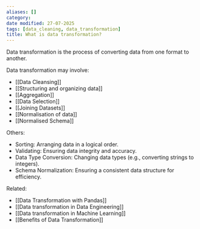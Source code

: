 ```yaml
---
aliases: []
category:
date modified: 27-07-2025
tags: [data_cleaning, data_transformation]
title: What is data transformation?
---
```

Data transformation is the process of converting data from one format to another. 

Data transformation may involve:  
- [[Data Cleansing]]
- [[Structuring and organizing data]]
- [[Aggregation]]
- [[Data Selection]]
- [[Joining Datasets]]
- [[Normalisation of data]]
- [[Normalised Schema]]

Others:
- Sorting: Arranging data in a logical order.  
- Validating: Ensuring data integrity and accuracy.  
- Data Type Conversion: Changing data types (e.g., converting strings to integers).  
- Schema Normalization: Ensuring a consistent data structure for efficiency.  

Related:
- [[Data Transformation with Pandas]]  
- [[Data transformation in Data Engineering]]
- [[Data transformation in Machine Learning]]
- [[Benefits of Data Transformation]]

